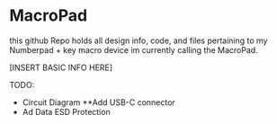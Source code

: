 # MacroPad

this github Repo holds all design info, code, and files pertaining to my Numberpad + key macro device im currently calling the MacroPad. 

[INSERT BASIC INFO HERE]

TODO:
* Circuit Diagram
**Add USB-C connector
* Ad Data ESD Protection
